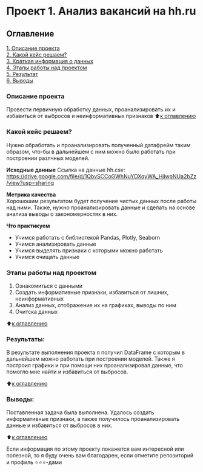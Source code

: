 # Проект 1. Анализ вакансий на hh.ru

## Оглавление  
[1. Описание проекта](.README.md#Описание-проекта)  
[2. Какой кейс решаем?](.README.md#Какой-кейс-решаем)  
[3. Краткая информация о данных](.README.md#Краткая-информация-о-данных)  
[4. Этапы работы над проектом](.README.md#Этапы-работы-над-проектом)  
[5. Результат](.README.md#Результат)    
[6. Выводы](.README.md#Выводы) 

### Описание проекта    
Провести первичную обработку данных, проанализировать их и избавиться от выбросов и неинформативных признаков
:arrow_up:[к оглавлению](_)


### Какой кейс решаем?
Нужно обработать и проанализировать полученный датафрейм таким образом, что-бы в дальнейшем с ним можно было работать при построении разлчных моделей.

**Исходные данные** 
Ссылка на данные hh.csv: https://drive.google.com/file/d/1QbvSCCoGWhNuYDXqyWA_HjlwpNUa2bZz/view?usp=sharing

**Метрика качества**     
Хорошошим результатом будет получение чистых данных после работы над ними. Также, нужно проанализировать данные и сделать на основе анализа выводы о закономерностях в них.

**Что практикуем**     
- Учимся работать с библиотекой Pandas, Plotly, Seaborn
- Учимся анализировать данные
- Учимся выделять признаки с которыми можно работать
- Учимся очищать данные

### Этапы работы над проектом  
1. Ознакомиться с данными
2. Создать информативные признаки, избавиться от лишних, неинформативных
3. Анализ данных, отображение их на графиках, выводы по ним
4. Очитска данных

:arrow_up:[к оглавлению](.README.md#Оглавление)


### Результаты:  
В результате выполнения проекта я получил DataFrame c которым в дальнейшем можно работать при построении моделей. Также я построил графики и при помощи них проанализировал данные, что помогло мне найти и избавиться от выбросов.

:arrow_up:[к оглавлению](.README.md#Оглавление)


### Выводы:  
Поставленная задача была выполнена. Удалось создать информативные признаки, а также получилось проанализировать данные и избавиться от выбросов в них.

:arrow_up:[к оглавлению](.README.md#Оглавление)


Если информация по этому проекту покажется вам интересной или полезной, то я буду очень вам благодарен, если отметите репозиторий и профиль ⭐️⭐️⭐️-дами